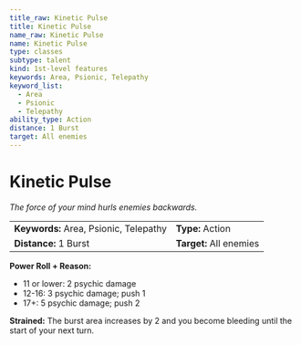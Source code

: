 ```yaml
---
title_raw: Kinetic Pulse
title: Kinetic Pulse
name_raw: Kinetic Pulse
name: Kinetic Pulse
type: classes
subtype: talent
kind: 1st-level features
keywords: Area, Psionic, Telepathy
keyword_list:
  - Area
  - Psionic
  - Telepathy
ability_type: Action
distance: 1 Burst
target: All enemies
---
```


# Kinetic Pulse

*The force of your mind hurls enemies backwards.*

|                                        |                         |
| :------------------------------------- | :---------------------- |
| **Keywords:** Area, Psionic, Telepathy | **Type:** Action        |
| **Distance:** 1 Burst                  | **Target:** All enemies |

**Power Roll + Reason:**

- 11 or lower: 2 psychic damage
- 12-16: 3 psychic damage; push 1
- 17+: 5 psychic damage; push 2

**Strained:** The burst area increases by 2 and you become bleeding until the start of your next turn.
